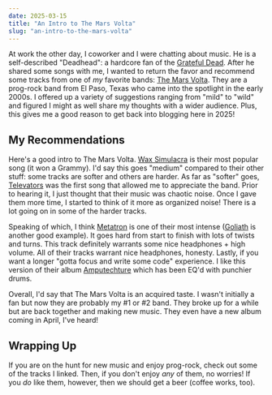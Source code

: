 ```yaml
---
date: 2025-03-15
title: "An Intro to The Mars Volta"
slug: "an-intro-to-the-mars-volta"
---
```


At work the other day, I coworker and I were chatting about music.
He is a self-described "Deadhead": a hardcore fan of the [Grateful Dead](https://en.wikipedia.org/wiki/Grateful_Dead).
After he shared some songs with me, I wanted to return the favor and recommend some tracks from one of _my_ favorite bands: [The Mars Volta](https://en.wikipedia.org/wiki/The_Mars_Volta).
They are a prog-rock band from El Paso, Texas who came into the spotlight in the early 2000s.
I offered up a variety of suggestions ranging from "mild" to "wild" and figured I might as well share my thoughts with a wider audience.
Plus, this gives me a good reason to get back into blogging here in 2025!

## My Recommendations

Here's a good intro to The Mars Volta.
[Wax Simulacra](https://www.youtube.com/watch?v=C5jcgJ3RNpo) is their most popular song (it won a Grammy).
I'd say this goes "medium" compared to their other stuff: some tracks are softer and others are harder.
As far as "softer" goes, [Televators](https://www.youtube.com/watch?v=MrFkLDsgRcE) was the first song that allowed me to appreciate the band.
Prior to hearing it, I just thought that their music was chaotic noise.
Once I gave them more time, I started to think of it more as organized noise!
There is a lot going on in some of the harder tracks.

Speaking of which, I think [Metatron](https://www.youtube.com/watch?v=YcDBOEOxmAY) is one of their most intense ([Goliath](https://www.youtube.com/watch?v=lrwMMF2QS14) is another good example).
It goes hard from start to finish with lots of twists and turns.
This track definitely warrants some nice headphones + high volume.
All of their tracks warrant nice headphones, honesty.
Lastly, if you want a longer "gotta focus and write some code" experience.
I like this version of their album [Amputechture](https://www.youtube.com/watch?v=o3l16a0TTGA) which has been EQ'd with punchier drums.

Overall, I'd say that The Mars Volta is an acquired taste.
I wasn't initially a fan but now they are probably my #1 or #2 band.
They broke up for a while but are back together and making new music.
They even have a new album coming in April, I've heard!

## Wrapping Up

If you are on the hunt for new music and enjoy prog-rock, check out some of the tracks I linked.
Then, if you don't enjoy _any_ of them, no worries!
If you _do_ like them, however, then we should get a beer (coffee works, too).
